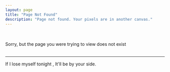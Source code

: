 ```yaml
---
layout: page
title: "Page Not Found"
description: "Page not found. Your pixels are in another canvas."
---  
```


<br>
<br>
Sorry, but the page you were trying to view does not exist    
<br> 
<br>
         

__________________________________________________________

If I lose myself tonight , It'll be by your side.   


<script type="text/javascript">
  var GOOG_FIXURL_LANG = 'en';
  var GOOG_FIXURL_SITE = '{{ site.url }}'
</script>


